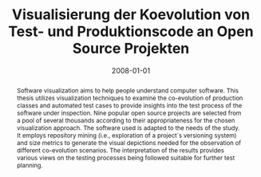 ---
abstract: Software visualization aims to help people understand computer software.
  This thesis utilizes visualization techniques to examine the co-evolution of production
  classes and automated test cases to provide insights into the test process of the
  software under inspection. Nine popular open source projects are selected from a
  pool of several thousands according to their appropriateness for the chosen visualization
  approach. The software used is adapted to the needs of the study. It employs repository
  mining (i.e., exploration of a project´s versioning system) and size metrics to
  generate the visual depictions needed for the observation of different co-evolution
  scenarios. The interpretation of the results provides various views on the testing
  processes being followed suitable for further test planning.
authors:
- Martin Winkelbauer
date: '2008-01-01'
featured: false
links:
- name: Publik
  url: https://publik.tuwien.ac.at/showentry.php?ID=172147&lang=1
publication_types:
- '7'
publishDate: '2008-01-01'
title: Visualisierung der Koevolution von Test- und Produktionscode an Open Source
  Projekten
url_pdf: ''
---